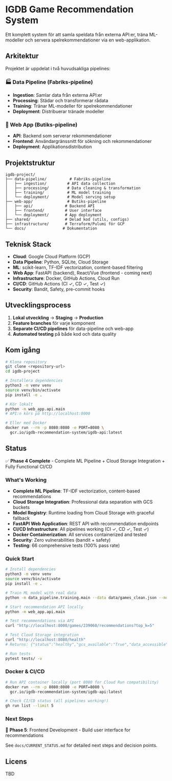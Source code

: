 # IGDB Game Recommendation System

Ett komplett system för att samla speldata från externa API:er, träna ML-modeller och servera spelrekommendationer via en web-applikation.

## Arkitektur

Projektet är uppdelat i två huvudsakliga pipelines:

### 🏭 Data Pipeline (Fabriks-pipeline)

- **Ingestion**: Samlar data från externa API:er
- **Processing**: Städar och transformerar rådata
- **Training**: Tränar ML-modeller för spelrekommendationer
- **Deployment**: Distribuerar tränade modeller

### 🏪 Web App (Butiks-pipeline)

- **API**: Backend som serverar rekommendationer
- **Frontend**: Användargränssnitt för sökning och rekommendationer
- **Deployment**: Applikationsdistribution

## Projektstruktur

```text
igdb-project/
├── data-pipeline/          # Fabriks-pipeline
│   ├── ingestion/         # API data collection
│   ├── processing/        # Data cleaning & transformation
│   ├── training/          # ML model training
│   └── deployment/        # Model serving setup
├── web-app/               # Butiks-pipeline
│   ├── api/              # Backend API
│   ├── frontend/         # User interface
│   └── deployment/       # App deployment
├── shared/               # Delad kod (utils, configs)
├── infrastructure/       # Terraform/Pulumi för GCP
└── docs/                # Dokumentation
```

## Teknisk Stack

- **Cloud**: Google Cloud Platform (GCP)
- **Data Pipeline**: Python, SQLite, Cloud Storage
- **ML**: scikit-learn, TF-IDF vectorization, content-based filtering
- **Web App**: FastAPI (backend), React/Vue (frontend - coming next)
- **Infrastructure**: Docker, GitHub Actions, Cloud Run
- **CI/CD**: GitHub Actions (CI ✓, CD ✓, Test ✓)
- **Security**: Bandit, Safety, pre-commit hooks

## Utvecklingsprocess

1. **Lokal utveckling** → **Staging** → **Production**
2. **Feature branches** för varje komponent
3. **Separate CI/CD pipelines** för data-pipeline och web-app
4. **Automated testing** på både kod och data quality

## Kom igång

```bash
# Klona repository
git clone <repository-url>
cd igdb-project

# Installera dependencies
python3 -m venv venv
source venv/bin/activate
pip install -e .

# Kör lokalt
python -m web_app.api.main
# API:n körs på http://localhost:8000

# Eller med Docker
docker run --rm -p 8080:8080 -e PORT=8080 \
  gcr.io/igdb-recommendation-system/igdb-api:latest
```

## Status

✅ **Phase 4 Complete** - Complete ML Pipeline + Cloud Storage Integration + Fully Functional CI/CD

### **What's Working**
- **Complete ML Pipeline**: TF-IDF vectorization, content-based recommendations
- **Cloud Storage Integration**: Professional data separation with GCS buckets
- **Model Registry**: Runtime loading from Cloud Storage with graceful fallback
- **FastAPI Web Application**: REST API with recommendation endpoints
- **CI/CD Infrastructure**: All pipelines working (CI ✓, CD ✓, Test ✓)
- **Docker Containerization**: All services containerized and tested
- **Security**: Zero vulnerabilities (bandit + safety)
- **Testing**: 66 comprehensive tests (100% pass rate)

### **Quick Start**
```bash
# Install dependencies
python3 -m venv venv
source venv/bin/activate
pip install -e .

# Train ML model with real data
python -m data_pipeline.training.main --data data/games_clean.json --model models/recommendation_model.pkl

# Start recommendation API locally
python -m web_app.api.main

# Test recommendations via API
curl "http://localhost:8000/games/239060/recommendations?top_k=5"

# Test Cloud Storage integration
curl "http://localhost:8080/health"
# Returns: {"status":"healthy","gcs_available":"True","data_accessible":"True"}

# Run tests
pytest tests/ -v
```

### **Docker & CI/CD**
```bash
# Run API container locally (port 8080 for Cloud Run compatibility)
docker run --rm -p 8080:8080 -e PORT=8080 \
  gcr.io/igdb-recommendation-system/igdb-api:latest

# Check CI/CD status (all pipelines working!)
gh run list --limit 5
```

### **Next Steps**
🎯 **Phase 5**: Frontend Development - Build user interface for recommendations

See `docs/CURRENT_STATUS.md` for detailed next steps and decision points.

## Licens

TBD
